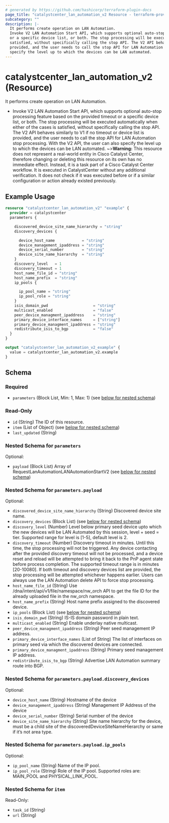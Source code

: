 ```yaml
---
# generated by https://github.com/hashicorp/terraform-plugin-docs
page_title: "catalystcenter_lan_automation_v2 Resource - terraform-provider-catalystcenter"
subcategory: ""
description: |-
  It performs create operation on LAN Automation.
  Invoke V2 LAN Automation Start API, which supports optional auto-stop processing feature based on the provided timeout
  or a specific device list, or both. The stop processing will be executed automatically when either of the cases is
  satisfied, without specifically calling the stop API. The V2 API behaves similarly to V1 if no timeout or device list is
  provided, and the user needs to call the stop API for LAN Automation stop processing. With the V2 API, the user can also
  specify the level up to which the devices can be LAN automated.
---
```


# catalystcenter_lan_automation_v2 (Resource)

It performs create operation on LAN Automation.

- Invoke V2 LAN Automation Start API, which supports optional auto-stop processing feature based on the provided timeout
or a specific device list, or both. The stop processing will be executed automatically when either of the cases is
satisfied, without specifically calling the stop API. The V2 API behaves similarly to V1 if no timeout or device list is
provided, and the user needs to call the stop API for LAN Automation stop processing. With the V2 API, the user can also
specify the level up to which the devices can be LAN automated.
~>**Warning:**
This resource does not represent a real-world entity in Cisco Catalyst Center, therefore changing or deleting this resource on its own has no immediate effect.
Instead, it is a task part of a Cisco Catalyst Center workflow. It is executed in CatalystCenter without any additional verification. It does not check if it was executed before or if a similar configuration or action already existed previously.

## Example Usage

```terraform
resource "catalystcenter_lan_automation_v2" "example" {
  provider = catalystcenter
  parameters {

    discovered_device_site_name_hierarchy = "string"
    discovery_devices {

      device_host_name            = "string"
      device_management_ipaddress = "string"
      device_serial_number        = "string"
      device_site_name_hierarchy  = "string"
    }
    discovery_level   = 1
    discovery_timeout = 1
    host_name_file_id = "string"
    host_name_prefix  = "string"
    ip_pools {

      ip_pool_name = "string"
      ip_pool_role = "string"
    }
    isis_domain_pwd                    = "string"
    multicast_enabled                  = "false"
    peer_device_managment_ipaddress    = "string"
    primary_device_interface_names     = ["string"]
    primary_device_managment_ipaddress = "string"
    redistribute_isis_to_bgp           = "false"
  }
}

output "catalystcenter_lan_automation_v2_example" {
  value = catalystcenter_lan_automation_v2.example
}
```

<!-- schema generated by tfplugindocs -->
## Schema

### Required

- `parameters` (Block List, Min: 1, Max: 1) (see [below for nested schema](#nestedblock--parameters))

### Read-Only

- `id` (String) The ID of this resource.
- `item` (List of Object) (see [below for nested schema](#nestedatt--item))
- `last_updated` (String)

<a id="nestedblock--parameters"></a>
### Nested Schema for `parameters`

Optional:

- `payload` (Block List) Array of RequestLanAutomationLANAutomationStartV2 (see [below for nested schema](#nestedblock--parameters--payload))

<a id="nestedblock--parameters--payload"></a>
### Nested Schema for `parameters.payload`

Optional:

- `discovered_device_site_name_hierarchy` (String) Discovered device site name.
- `discovery_devices` (Block List) (see [below for nested schema](#nestedblock--parameters--payload--discovery_devices))
- `discovery_level` (Number) Level below primary seed device upto which the new devices will be LAN Automated by this session, level + seed = tier. Supported range for level is [1-5], default level is 2.
- `discovery_timeout` (Number) Discovery timeout in minutes. Until this time, the stop processing will not be triggered. Any device contacting after the provided discovery timeout will not be processed, and a device reset and reload will be attempted to bring it back to the PnP agent state before process completion. The supported timeout range is in minutes [20-10080]. If both timeout and discovery devices list are provided, the stop processing will be attempted whichever happens earlier. Users can always use the LAN Automation delete API to force stop processing.
- `host_name_file_id` (String) Use /dna/intent/api/v1/file/namespace/nw_orch API to get the file ID for the already uploaded file in the nw_orch namespace.
- `host_name_prefix` (String) Host name prefix assigned to the discovered device.
- `ip_pools` (Block List) (see [below for nested schema](#nestedblock--parameters--payload--ip_pools))
- `isis_domain_pwd` (String) IS-IS domain password in plain text.
- `multicast_enabled` (String) Enable underlay native multicast.
- `peer_device_managment_ipaddress` (String) Peer seed management IP address.
- `primary_device_interface_names` (List of String) The list of interfaces on primary seed via which the discovered devices are connected.
- `primary_device_managment_ipaddress` (String) Primary seed management IP address.
- `redistribute_isis_to_bgp` (String) Advertise LAN Automation summary route into BGP.

<a id="nestedblock--parameters--payload--discovery_devices"></a>
### Nested Schema for `parameters.payload.discovery_devices`

Optional:

- `device_host_name` (String) Hostname of the device
- `device_management_ipaddress` (String) Management IP Address of the device
- `device_serial_number` (String) Serial number of the device
- `device_site_name_hierarchy` (String) Site name hierarchy for the device, must be a child site of the discoveredDeviceSiteNameHierarchy or same if it’s not area type.


<a id="nestedblock--parameters--payload--ip_pools"></a>
### Nested Schema for `parameters.payload.ip_pools`

Optional:

- `ip_pool_name` (String) Name of the IP pool.
- `ip_pool_role` (String) Role of the IP pool. Supported roles are: MAIN_POOL and PHYSICAL_LINK_POOL.




<a id="nestedatt--item"></a>
### Nested Schema for `item`

Read-Only:

- `task_id` (String)
- `url` (String)
